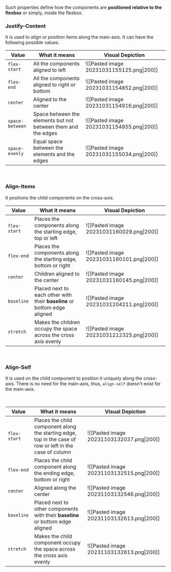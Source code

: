 Such properties define how the components are **positioned relative to the flexbox** or simply, inside the flexbox. 

### Justify-Content
It is used to *align* or *position* items along the main-axis. It can have the following possible values.


| Value | What it means | Visual Depiction |
|--|--|--|
| `flex-start` | All the components aligned to left | ![[Pasted image 20231031155125.png\|200]] |
| `flex-end` | All the components aligned to right or bottom | ![[Pasted image 20231031154852.png\|200]] |
| `center` | Aligned to the center | ![[Pasted image 20231031154916.png\|200]] |
| `space-between` | Space between the elements but not between them and the edges | ![[Pasted image 20231031154955.png\|200]] |
| `space-evenly` | Equal space between the elements and the edges | ![[Pasted image 20231031155034.png\|200]] |

<br>

### Align-Items
It positions the child components on the cross-axis.

| Value | What it means | Visual Depiction |
|--|--|--|
| `flex-start` | Places the components along the starting edge, top or left | ![[Pasted image 20231031160029.png\|200]] |
| `flex-end` | Places the components along the starting edge, bottom or right | ![[Pasted image 20231031160101.png\|200]] |
| `center` | Children aligned to the center | ![[Pasted image 20231031160145.png\|200]] |
| `baseline` | Placed next to each other with their **baseline** or bottom edge aligned | ![[Pasted image 20231031204211.png\|200]] |
| `stretch` | Makes the children occupy the space across the cross axis evenly | ![[Pasted image 20231031212325.png\|200]] |

<br>

### Align-Self
It is used on the child component to position it uniquely along the cross-axis. There is no need for the main-axis, thus, `align-self` doesn't exist for the main-axis.

<br>

| Value | What it means | Visual Depiction |
|--|--|--|
| `flex-start` | Places the child component along the starting edge, top in the case of row or left in the case of column | ![[Pasted image 20231103132037.png\|200]] |
| `flex-end` | Places the child component along the ending edge, bottom or right | ![[Pasted image 20231103132515.png\|200]] |
| `center` | Aligned along the center | ![[Pasted image 20231103132546.png\|200]] |
| `baseline` | Placed next to other components with their **baseline** or bottom edge aligned | ![[Pasted image 20231103132613.png\|200]] |
| `stretch` | Makes the child component occupy the space across the cross axis evenly | ![[Pasted image 20231103132613.png\|200]] |


